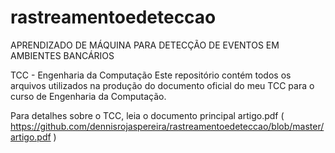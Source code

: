 # rastreamentoedeteccao
APRENDIZADO DE MÁQUINA PARA DETECÇÃO DE EVENTOS EM AMBIENTES BANCÁRIOS 

TCC - Engenharia da Computação
Este repositório contém todos os arquivos utilizados na produção do documento oficial do meu TCC para o curso de Engenharia da Computação.

Para detalhes sobre o TCC, leia o documento principal artigo.pdf ( https://github.com/dennisrojaspereira/rastreamentoedeteccao/blob/master/artigo.pdf ) 
